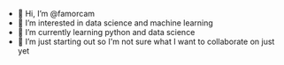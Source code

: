 - 👋 Hi, I’m @famorcam
- 👀 I’m interested in data science and machine learning
- 🌱 I’m currently learning python and data science
- 💞️ I’m just starting out so I'm not sure what I want to collaborate on just yet

<!---
famorcam/famorcam is a ✨ special ✨ repository because its `README.md` (this file) appears on your GitHub profile.
You can click the Preview link to take a look at your changes.
--->
